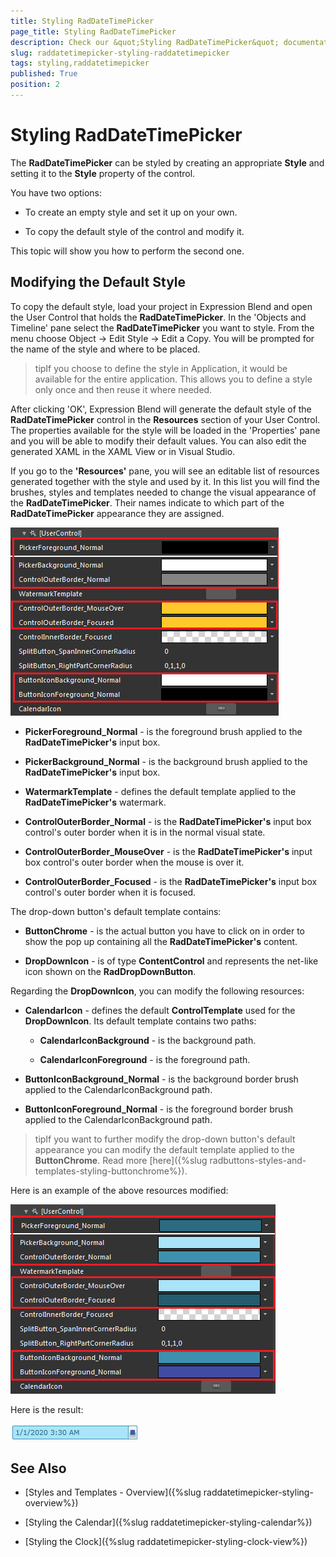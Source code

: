 ```yaml
---
title: Styling RadDateTimePicker
page_title: Styling RadDateTimePicker
description: Check our &quot;Styling RadDateTimePicker&quot; documentation article for the RadDateTimePicker {{ site.framework_name }} control.
slug: raddatetimepicker-styling-raddatetimepicker
tags: styling,raddatetimepicker
published: True
position: 2
---
```


# Styling RadDateTimePicker

The __RadDateTimePicker__ can be styled by creating an appropriate __Style__ and setting it to the __Style__ property of the control. 

You have two options:

* To create an empty style and set it up on your own.

* To copy the default style of the control and modify it.

This topic will show you how to perform the second one.

## Modifying the Default Style

To copy the default style, load your project in Expression Blend and open the User Control that holds the __RadDateTimePicker__. In the 'Objects and Timeline' pane select the __RadDateTimePicker__ you want to style. From the menu choose Object -> Edit Style -> Edit a Copy. You will be prompted for the name of the style and where to be placed.

>tipIf you choose to define the style in Application, it would be available for the entire application. This allows you to define a style only once and then reuse it where needed.

After clicking 'OK', Expression Blend will generate the default style of the __RadDateTimePicker__ control in the __Resources__ section of your User Control. The properties available for the style will be loaded in the 'Properties' pane and you will be able to modify their default values. You can also edit the generated XAML in the XAML View or in Visual Studio.

If you go to the __'Resources'__ pane, you will see an editable list of resources generated together with the style and used by it. In this list you will find the brushes, styles and templates needed to change the visual appearance of the __RadDateTimePicker__. Their names indicate to which part of the __RadDateTimePicker__ appearance they are assigned.

![](images/dateTimePicker_styling_styling_the_raddatetimepicker_010.png)

* __PickerForeground_Normal__ - is the foreground brush applied to the __RadDateTimePicker's__ input box.

* __PickerBackground_Normal__ - is the background  brush applied to the __RadDateTimePicker's__ input box.

* __WatermarkTemplate__ - defines the default template applied to the __RadDateTimePicker's__ watermark.

* __ControlOuterBorder_Normal__ - is the __RadDateTimePicker's__ input box control's outer border when it is in the normal visual state.

* __ControlOuterBorder_MouseOver__ - is the __RadDateTimePicker's__ input box control's outer border when the mouse is over it.

* __ControlOuterBorder_Focused__ - is the __RadDateTimePicker's__ input box control's outer border when it is focused.

The drop-down button's default template contains:

* __ButtonChrome__ - is the actual button you have to click on in order to show the pop up containing all the __RadDateTimePicker's__ content.

* __DropDownIcon__ - is of type __ContentControl__ and represents the net-like icon shown on the __RadDropDownButton__.

Regarding the __DropDownIcon__, you can modify the following resources:

* __CalendarIcon__ - defines the default __ControlTemplate__ used for the __DropDownIcon__. Its default template contains two paths:

	* __CalendarIconBackground__ - is the background path.

	* __CalendarIconForeground__ - is the foreground path.

* __ButtonIconBackground_Normal__ - is the background border brush applied to the CalendarIconBackground path.

* __ButtonIconForeground_Normal__ - is the foreground border brush applied to the CalendarIconBackground path.

>tipIf you want to further modify the drop-down button's default appearance you can modify the default template applied to the __ButtonChrome__. Read more [here]({%slug radbuttons-styles-and-templates-styling-buttonchrome%}).

Here is an example of the above resources modified:

![](images/dateTimePicker_styling_styling_the_raddatetimepicker_020.png)

Here is the result:

![](images/dateTimePicker_styling_styling_the_raddatetimepicker_030.png)

## See Also

 * [Styles and Templates - Overview]({%slug raddatetimepicker-styling-overview%})

 * [Styling the Calendar]({%slug raddatetimepicker-styling-calendar%})

 * [Styling the Clock]({%slug raddatetimepicker-styling-clock-view%})